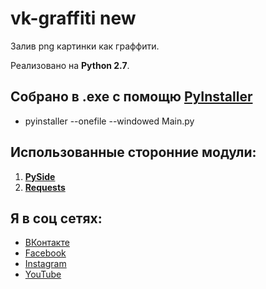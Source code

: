 # vk-graffiti new 
Залив png картинки как граффити.

Реализовано на **Python 2.7**.

## Собрано в .exe с помощю [PyInstaller](https://github.com/pyinstaller/pyinstaller)
 - pyinstaller --onefile --windowed Main.py

## Использованные сторонние модули:
 1. **[PySide](http://wiki.qt.io/PySide)**
 2. **[Requests](http://docs.python-requests.org/en/master/)**


## Я в соц сетях: 
 - [ВКонтакте](http://vk.com/gebeto)
 - [Facebook](https://facebook.com/bboyheadman)
 - [Instagram](https://www.instagram.com/slavik.nychkalo)
 - [YouTube](https://www.youtube.com/channel/UCF9KTUwwy1n193oFyQylBiQ)
